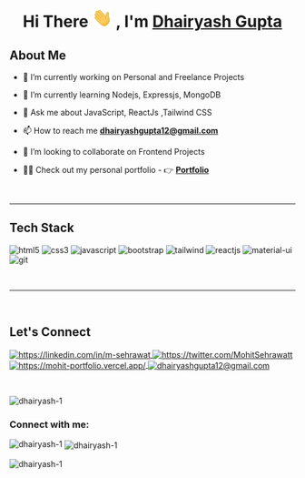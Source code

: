 <h1 align="center">
    Hi There
    <img src="https://raw.githubusercontent.com/ABSphreak/ABSphreak/master/gifs/Hi.gif" width="35">
   , I'm <a href="https://100rabhcsmc.github.io/Me.io/" target="blank">
Dhairyash Gupta</a>
    
</h1>
  
 <h2> About Me</h2> 
 
- 🔭 I’m currently working on  Personal and Freelance Projects
  
- 🌱 I’m currently learning Nodejs, Expressjs, MongoDB
    
- 💬 Ask me about JavaScript, ReactJs ,Tailwind CSS
    
 - 📫 How to reach me **dhairyashgupta12@gmail.com**
  
- 👯 I’m looking to collaborate on Frontend Projects
    
- 👨‍💻 Check out my personal portfolio - 👉 **<a href="https://dhairyashgupta.me/" target="_blank">Portfolio</a>**
<br>
    

  

  -----

    
    
<h2>Tech Stack</h2>

<p>
    <img src="https://img.shields.io/badge/HTML5-E34F26?style=for-the-badge&logo=html5&logoColor=white" alt="html5" />
    <img src="https://img.shields.io/badge/CSS3-1572B6?style=for-the-badge&logo=css3&logoColor=white" alt="css3" />
    <img src="https://img.shields.io/badge/JavaScript-323330?style=for-the-badge&logo=javascript&logoColor=F7DF1E" alt="javascript" />
    <img src="https://img.shields.io/badge/Bootstrap-563D7C?style=for-the-badge&logo=bootstrap&logoColor=white" alt="bootstrap" />
    <img src="https://img.shields.io/badge/Tailwind_CSS-38B2AC?style=for-the-badge&logo=tailwind-css&logoColor=white" alt="tailwind" />
    <img src="https://img.shields.io/badge/React-20232A?style=for-the-badge&logo=react&logoColor=61DAFB" alt="reactjs" />
    <img src="https://img.shields.io/badge/Material%20UI-007FFF?style=for-the-badge&logo=mui&logoColor=white" alt="material-ui" />
    <img src="https://img.shields.io/badge/Git-f44d27?style=for-the-badge&logo=git&logoColor=white" alt="git" />
   
</p>
<br>


-----

<br>

  
  <h2>Let's Connect</h2>


<p align="left">
    <a href="https://www.linkedin.com/in/dhairyashgupta/">
        <img align="center" src="https://img.shields.io/badge/LinkedIn-0077B5?style=for-the-badge&logo=linkedin&logoColor=white" alt="https://linkedin.com/in/m-sehrawat" />
    </a>
    <a href="https://twitter.com/DhairyashGupta">
        <img align="center" src="https://img.shields.io/badge/Twitter-1DA1F2?style=for-the-badge&logo=twitter&logoColor=white" alt="https://twitter.com/MohitSehrawatt" />
    </a>
    <a href="https://dhairyashgupta.me/">
        <img align="center" src="https://img.shields.io/badge/Portfolio-18A303?style=for-the-badge&logo=ionic&logoColor=white" alt="https://mohit-portfolio.vercel.app/" />
    </a>
    <a title="dhairyashgupta12@gmail.com" href="mailto:dhairyashgupta12@gmail.com">
        <img align="center" src="https://img.shields.io/badge/Gmail-D14836?style=for-the-badge&logo=gmail&logoColor=white" alt="dhairyashgupta12@gmail.com" />
    </a>
</p>
<br>
<p align="left"> <img src="https://komarev.com/ghpvc/?username=dhairyash-1&label=Profile%20views&color=0e75b6&style=flat" alt="dhairyash-1" /> </p>

<h3 align="left">Connect with me:</h3>
<p align="left">
</p>

<p><img align="left" src="https://github-readme-stats.vercel.app/api/top-langs?username=dhairyash-1&show_icons=true&locale=en&layout=compact" alt="dhairyash-1" /></p>

<p>&nbsp;<img align="center" src="https://github-readme-stats.vercel.app/api?username=dhairyash-1&show_icons=true&locale=en" alt="dhairyash-1" /></p>

<p><img align="center" src="https://github-readme-streak-stats.herokuapp.com/?user=dhairyash-1&" alt="dhairyash-1" /></p>

  
